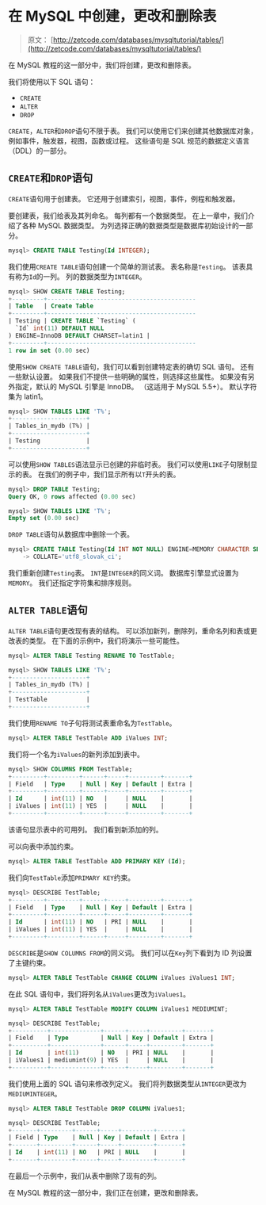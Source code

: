 # 在 MySQL 中创建，更改和删除表

> 原文： [http://zetcode.com/databases/mysqltutorial/tables/](http://zetcode.com/databases/mysqltutorial/tables/)

在 MySQL 教程的这一部分中，我们将创建，更改和删除表。

我们将使用以下 SQL 语句：

*   `CREATE`
*   `ALTER`
*   `DROP`

`CREATE`，`ALTER`和`DROP`语句不限于表。 我们可以使用它们来创建其他数据库对象，例如事件，触发器，视图，函数或过程。 这些语句是 SQL 规范的数据定义语言（DDL）的一部分。

## `CREATE`和`DROP`语句

`CREATE`语句用于创建表。 它还用于创建索引，视图，事件，例程和触发器。

要创建表，我们给表及其列命名。 每列都有一个数据类型。 在上一章中，我们介绍了各种 MySQL 数据类型。 为列选择正确的数据类型是数据库初始设计的一部分。

```sql
mysql> CREATE TABLE Testing(Id INTEGER);

```

我们使用`CREATE TABLE`语句创建一个简单的测试表。 表名称是`Testing`。 该表具有称为`Id`的一列。 列的数据类型为`INTEGER`。

```sql
mysql> SHOW CREATE TABLE Testing;
+---------+------------------------------------------
| Table   | Create Table                                                                                
+---------+------------------------------------------
| Testing | CREATE TABLE `Testing` (
  `Id` int(11) DEFAULT NULL
) ENGINE=InnoDB DEFAULT CHARSET=latin1 |
+---------+------------------------------------------
1 row in set (0.00 sec)

```

使用`SHOW CREATE TABLE`语句，我们可以看到创建特定表的确切 SQL 语句。 还有一些默认设置。 如果我们不提供一些明确的属性，则选择这些属性。 如果没有另外指定，默认的 MySQL 引擎是 InnoDB。 （这适用于 MySQL 5.5+）。 默认字符集为 latin1。

```sql
mysql> SHOW TABLES LIKE 'T%';
+---------------------+
| Tables_in_mydb (T%) |
+---------------------+
| Testing             |
+---------------------+

```

可以使用`SHOW TABLES`语法显示已创建的非临时表。 我们可以使用`LIKE`子句限制显示的表。 在我们的例子中，我们显示所有以`T`开头的表。

```sql
mysql> DROP TABLE Testing;
Query OK, 0 rows affected (0.00 sec)

mysql> SHOW TABLES LIKE 'T%';
Empty set (0.00 sec)

```

`DROP TABLE`语句从数据库中删除一个表。

```sql
mysql> CREATE TABLE Testing(Id INT NOT NULL) ENGINE=MEMORY CHARACTER SET='utf8'
    -> COLLATE='utf8_slovak_ci';

```

我们重新创建`Testing`表。 `INT`是`INTEGER`的同义词。 数据库引擎显式设置为`MEMORY`。 我们还指定字符集和排序规则。

## `ALTER TABLE`语句

`ALTER TABLE`语句更改现有表的结构。 可以添加新列，删除列，重命名列和表或更改表的类型。 在下面的示例中，我们将演示一些可能性。

```sql
mysql> ALTER TABLE Testing RENAME TO TestTable;

mysql> SHOW TABLES LIKE 'T%';
+---------------------+
| Tables_in_mydb (T%) |
+---------------------+
| TestTable           |
+---------------------+

```

我们使用`RENAME TO`子句将测试表重命名为`TestTable`。

```sql
mysql> ALTER TABLE TestTable ADD iValues INT;

```

我们将一个名为`iValues`的新列添加到表中。

```sql
mysql> SHOW COLUMNS FROM TestTable;
+---------+---------+------+-----+---------+-------+
| Field   | Type    | Null | Key | Default | Extra |
+---------+---------+------+-----+---------+-------+
| Id      | int(11) | NO   |     | NULL    |       |
| iValues | int(11) | YES  |     | NULL    |       |
+---------+---------+------+-----+---------+-------+

```

该语句显示表中的可用列。 我们看到新添加的列。

可以向表中添加约束。

```sql
mysql> ALTER TABLE TestTable ADD PRIMARY KEY (Id);

```

我们向`TestTable`添加`PRIMARY KEY`约束。

```sql
mysql> DESCRIBE TestTable;
+---------+---------+------+-----+---------+-------+
| Field   | Type    | Null | Key | Default | Extra |
+---------+---------+------+-----+---------+-------+
| Id      | int(11) | NO   | PRI | NULL    |       |
| iValues | int(11) | YES  |     | NULL    |       |
+---------+---------+------+-----+---------+-------+

```

`DESCRIBE`是`SHOW COLUMNS FROM`的同义词。 我们可以在`Key`列下看到为 ID 列设置了主键约束。

```sql
mysql> ALTER TABLE TestTable CHANGE COLUMN iValues iValues1 INT;

```

在此 SQL 语句中，我们将列名从`iValues`更改为`iValues1`。

```sql
mysql> ALTER TABLE TestTable MODIFY COLUMN iValues1 MEDIUMINT;

mysql> DESCRIBE TestTable;
+----------+--------------+------+-----+---------+-------+
| Field    | Type         | Null | Key | Default | Extra |
+----------+--------------+------+-----+---------+-------+
| Id       | int(11)      | NO   | PRI | NULL    |       |
| iValues1 | mediumint(9) | YES  |     | NULL    |       |
+----------+--------------+------+-----+---------+-------+

```

我们使用上面的 SQL 语句来修改列定义。 我们将列数据类型从`INTEGER`更改为`MEDIUMINTEGER`。

```sql
mysql> ALTER TABLE TestTable DROP COLUMN iValues1;

mysql> DESCRIBE TestTable;
+-------+---------+------+-----+---------+-------+
| Field | Type    | Null | Key | Default | Extra |
+-------+---------+------+-----+---------+-------+
| Id    | int(11) | NO   | PRI | NULL    |       |
+-------+---------+------+-----+---------+-------+

```

在最后一个示例中，我们从表中删除了现有的列。

在 MySQL 教程的这一部分中，我们正在创建，更改和删除表。